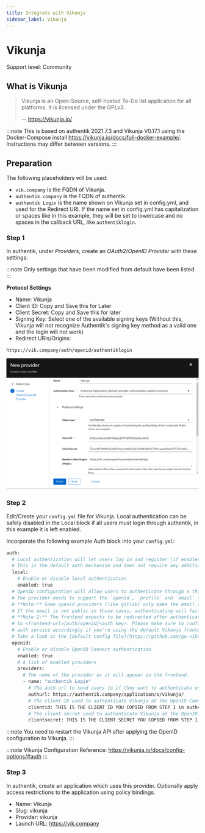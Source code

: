 ```yaml
---
title: Integrate with Vikunja
sidebar_label: Vikunja
---
```


# Vikunja

<span class="badge badge--secondary">Support level: Community</span>

## What is Vikunja

> Vikunja is an Open-Source, self-hosted To-Do list application for all platforms. It is licensed under the GPLv3.
>
> -- https://vikunja.io/

:::note
This is based on authentik 2021.7.3 and Vikunja V0.17.1 using the Docker-Compose install https://vikunja.io/docs/full-docker-example/. Instructions may differ between versions.
:::

## Preparation

The following placeholders will be used:

-   `vik.company` is the FQDN of Vikunja.
-   `authentik.company` is the FQDN of authentik.
-   `authentik Login` is the name shown on Vikunja set in config.yml, and used for the Redirect URI. If the name set in config.yml has capitalization or spaces like in this example, they will be set to lowercase and no spaces in the callback URL, like `authentiklogin`.

### Step 1

In authentik, under _Providers_, create an _OAuth2/OpenID Provider_ with these settings:

:::note
Only settings that have been modified from default have been listed.
:::

**Protocol Settings**

-   Name: Vikunja
-   Client ID: Copy and Save this for Later
-   Client Secret: Copy and Save this for later
-   Signing Key: Select one of the available signing keys (Without this, Vikunja will not recognize Authentik's signing key method as a valid one and the login will not work)
-   Redirect URIs/Origins:

```
https://vik.company/auth/openid/authentiklogin
```

![](./vikunja1.png)

### Step 2

Edit/Create your `config.yml` file for Vikunja. Local authentication can be safely disabled in the Local block if all users must login through authentik, in this example it is left enabled.

Incorporate the following example Auth block into your `config.yml`:

```bash
auth:
  # Local authentication will let users log in and register (if enabled) through the db.
  # This is the default auth mechanism and does not require any additional configuration.
  local:
    # Enable or disable local authentication
    enabled: true
  # OpenID configuration will allow users to authenticate through a third-party OpenID Connect compatible provider.<br/>
  # The provider needs to support the `openid`, `profile` and `email` scopes.<br/>
  # **Note:** Some openid providers (like gitlab) only make the email of the user available through openid claims if they have set it to be publicly visible.
  # If the email is not public in those cases, authenticating will fail.
  # **Note 2:** The frontend expects to be redirected after authentication by the third party
  # to <frontend-url>/auth/openid/<auth key>. Please make sure to configure the redirect url with your third party
  # auth service accordingly if you're using the default Vikunja frontend.
  # Take a look at the [default config file](https://github.com/go-vikunja/api/blob/main/config.yml.sample) for more information about how to configure openid authentication.
  openid:
    # Enable or disable OpenID Connect authentication
    enabled: true
    # A list of enabled providers
    providers:
      # The name of the provider as it will appear in the frontend.
      - name: "authentik Login"
        # The auth url to send users to if they want to authenticate using OpenID Connect.
        authurl: https://authentik.company/application/o/vikunja/
        # The client ID used to authenticate Vikunja at the OpenID Connect provider.
        clientid: THIS IS THE CLIENT ID YOU COPIED FROM STEP 1 in authentik
        # The client secret used to authenticate Vikunja at the OpenID Connect provider.
        clientsecret: THIS IS THE CLIENT SECRET YOU COPIED FROM STEP 1 in authentik
```

:::note
You need to restart the Vikunja API after applying the OpenID configuration to Vikunja.
:::

:::note
Vikunja Configuration Reference: https://vikunja.io/docs/config-options/#auth
:::

### Step 3

In authentik, create an application which uses this provider. Optionally apply access restrictions to the application using policy bindings.

-   Name: Vikunja
-   Slug: vikunja
-   Provider: vikunja
-   Launch URL: https://vik.company
